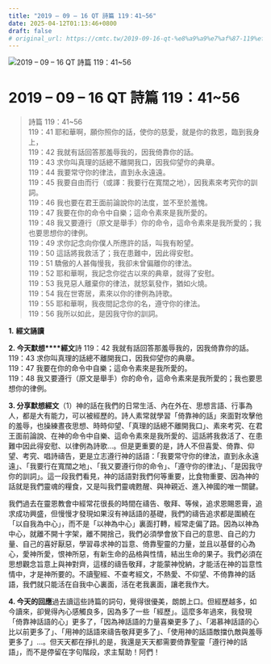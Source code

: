 ```yaml
---
title: "2019 – 09 – 16 QT 詩篇 119：41~56"
date: 2025-04-12T01:13:46+0800
draft: false
# original_url: https://cmtc.tw/2019-09-16-qt-%e8%a9%a9%e7%af%87-119%ef%bc%9a4156
---
```


![2019 – 09 – 16 QT 詩篇 119：41\~56](/images/qt.jpg   "2019 – 09 – 16 QT 詩篇 119：41\~56")

# 2019 – 09 – 16 QT 詩篇 119：41\~56

> 詩篇 119：41\~56  
> 119：41 耶和華啊，願你照你的話，使你的慈愛，就是你的救恩，臨到我身上，  
> 119：42 我就有話回答那羞辱我的，因我倚靠你的話。  
> 119：43 求你叫真理的話總不離開我口，因我仰望你的典章。  
> 119：44 我要常守你的律法，直到永永遠遠。  
> 119：45 我要自由而行（或譯：我要行在寬闊之地），因我素來考究你的訓詞。  
> 119：46 我也要在君王面前論說你的法度，並不至於羞愧。  
> 119：47 我要在你的命令中自樂；這命令素來是我所愛的。  
> 119：48 我又要遵行（原文是舉手）你的命令，這命令素來是我所愛的；我也要思想你的律例。  
> 119：49 求你記念向你僕人所應許的話，叫我有盼望。  
> 119：50 這話將我救活了；我在患難中，因此得安慰。  
> 119：51 驕傲的人甚侮慢我，我卻未曾偏離你的律法。  
> 119：52 耶和華啊，我記念你從古以來的典章，就得了安慰。  
> 119：53 我見惡人離棄你的律法，就怒氣發作，猶如火燒。  
> 119：54 我在世寄居，素來以你的律例為詩歌。  
> 119：55 耶和華啊，我夜間記念你的名，遵守你的律法。  
> 119：56 我所以如此，是因我守你的訓詞。

**1.** **經文誦讀**

**2. 今天默想****經文**詩 119：42 我就有話回答那羞辱我的，因我倚靠你的話。  
119：43 求你叫真理的話總不離開我口，因我仰望你的典章。  
119：47 我要在你的命令中自樂；這命令素來是我所愛的。  
119：48 我又要遵行（原文是舉手）你的命令，這命令素來是我所愛的；我也要思想你的律例。

**3. 分享默想經文**（1）神的話在我們的日常生活、內在外在、思想言語、行事為人，都是大有能力，可以被經歷的。詩人素常就學習「倚靠神的話」來面對攻擊他的羞辱，也操練晝夜思想、時時仰望、「真理的話總不離開我口」、素來考究、在君王面前論說、在神的命令中自樂、這命令素來是我所愛的、這話將我救活了、在患難中因此得安慰、以律例為詩歌…。但是更重要的是，詩人不但喜愛、倚靠、仰望、考究、唱詩禱告，更是立志遵行神的話語：「我要常守你的律法，直到永永遠遠」、「我要行在寬闊之地」、「我又要遵行你的命令」、「遵守你的律法」、「是因我守你的訓詞」。這一段我們看見，神的話語對我們何等重要，比食物重要、因為神的話就是我們靈魂的糧食，又是叫我們靈魂甦醒、與神親近、進入神國的唯一關鍵。

我們過去在靈恩教會中經常花很長的時間在禱告、敬拜、等候，追求恩賜恩膏，追求成功興盛，但慢慢才發現如果沒有神話語的基礎，我們的禱告追求都是圍繞在「以自我為中心」，而不是「以神為中心」裏面打轉，經常走偏了路。因為以神為中心，就離不開十字架，離不開捨己，我們必須學會放下自己的意思、自己的力量、自己的喜好厭惡，學習尋求神的旨意、倚靠聖靈的力量，並且以基督的心為心，愛神所愛，恨神所惡，有新生命的品格與性情，結出生命的果子。我們必須在思想觀念旨意上與神對齊，這樣的禱告敬拜，才能蒙神悅納，才能活在神的旨意性情中，才是神所要的。不讀聖經、不查考經文，不熱愛、不仰望、不倚靠神的話語，我們就只能活在自我中心裏面，活在老我裏面，讓老我作大。

**4. 今天的回應**過去讀這些詩篇的詞句，覺得很優美，朗朗上口。但經歷越多，如今讀來，卻覺得內心感觸良多，因為多了一些「經歷」。這麼多年過來，我發現「倚靠神話語的心」更多了，「因為神話語的力量喜樂更多了」、「渴慕神話語的心比以前更多了」、「用神的話語來禱告敬拜更多了」、「使用神的話語敵擋仇敵與羞辱更多了」…。但天天都在掙扎的是，我還是天天都需要倚靠聖靈「遵行神的話語」，而不是停留在字句階段，求主幫助！阿們！